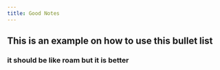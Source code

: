 ```yaml
---
title: Good Notes
---
```


## This is an example on how to use this bullet list
### it should be like roam but it is better
###
